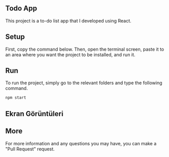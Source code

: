 ## Todo App
 This project is a to-do list app that I developed using React.

 ## Setup

 First, copy the command below. Then, open the terminal screen, paste it to an area where you want the project to be installed, and run it.

 

 ## Run
 To run the project, simply go to the relevant folders and type the following command.

```sh
npm start
```

## Ekran Görüntüleri

 
 ## More

 
For more information and any questions you may have, you can make a "Pull Request" request.

